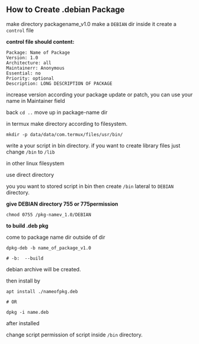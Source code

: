 ## How to Create .debian Package

make directory packagename_v1.0
make a `DEBIAN` dir
inside it 
create a `control` file

**control file should content:**
```
Package: Name of Package
Version: 1.0
Architecture: all
Maintainerr: Anonymous
Essential: no
Priority: optional
Description: LONG DESCRIPTION OF PACKAGE
```

increase version according your package update or patch,
you can use your name in Maintainer field

back `cd ..` move up
in package-name dir

in termux 
make directory according to filesystem.
```
mkdir -p data/data/com.termux/files/usr/bin/
```

write a your script in bin directory.
if you want to create library files just change `/bin`
to `/lib` 

in other linux filesystem

use direct directory

you you want to stored script in bin then create `/bin`
lateral to `DEBIAN` directory.

**give DEBIAN directory 755 or 775permission**
```
chmod 0755 /pkg-namev_1.0/DEBIAN
```


**to build .deb pkg**

come to package name dir outside of dir

```
dpkg-deb -b name_of_package_v1.0

# -b:  --build 
```

debian archive will be created.

then install by
```
apt install ./nameofpkg.deb

# OR

dpkg -i name.deb
```

after installed

change script permission of script inside `/bin`
directory.

